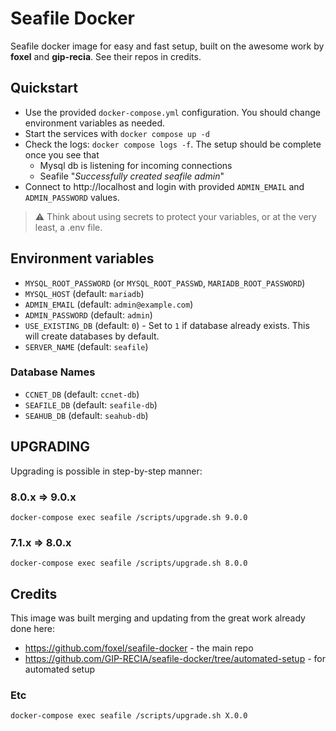 # Seafile Docker

Seafile docker image for easy and fast setup, built on the awesome work by **foxel** and **gip-recia**. See their repos in credits.

## Quickstart

* Use the provided `docker-compose.yml` configuration. You should change environment variables as needed.
* Start the services with `docker compose up -d`
* Check the logs: `docker compose logs -f`. The setup should be complete once you see that 
  * Mysql db is listening for incoming connections
  * Seafile "*Successfully created seafile admin*"
* Connect to http://localhost and login with provided `ADMIN_EMAIL` and `ADMIN_PASSWORD` values.

> ⚠️ Think about using secrets to protect your variables, or at the very least, a .env file.

## Environment variables

- `MYSQL_ROOT_PASSWORD` (or `MYSQL_ROOT_PASSWD`, `MARIADB_ROOT_PASSWORD`)
- `MYSQL_HOST` (default: `mariadb`)
- `ADMIN_EMAIL` (default: `admin@example.com`)
- `ADMIN_PASSWORD` (default: `admin`)
- `USE_EXISTING_DB` (default: `0`) - Set to `1` if database already exists. This will create databases by default.
- `SERVER_NAME` (default: `seafile`)
### Database Names
- `CCNET_DB` (default: `ccnet-db`)
- `SEAFILE_DB` (default: `seafile-db`)
- `SEAHUB_DB` (default: `seahub-db`)


## UPGRADING

Upgrading is possible in step-by-step manner:

### 8.0.x => 9.0.x
```
docker-compose exec seafile /scripts/upgrade.sh 9.0.0
```

### 7.1.x => 8.0.x
```
docker-compose exec seafile /scripts/upgrade.sh 8.0.0
```

## Credits

This image was built merging and updating from the great work already done here:
- https://github.com/foxel/seafile-docker - the main repo
- https://github.com/GIP-RECIA/seafile-docker/tree/automated-setup - for automated setup



### Etc

```
docker-compose exec seafile /scripts/upgrade.sh X.0.0
```

